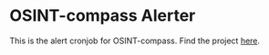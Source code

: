 # OSINT-compass Alerter

This is the alert cronjob for OSINT-compass. Find the project [here](https://github.com/elpato-dev/OSINT-compass).
